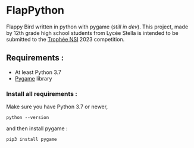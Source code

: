 # FlapPython
Flappy Bird written in python with pygame (_still in dev_).
This project, made by 12th grade high school students from Lycée Stella is intended to be submitted to the [Trophée NSI](https://trophees-nsi.fr/) 2023 competition.

## Requirements :
- At least Python 3.7
- [Pygame](https://github.com/pygame/pygame) library

### Install all requirements :
Make sure you have Python 3.7 or newer, 
```
python --version
```
and then install pygame :
```
pip3 install pygame
```
